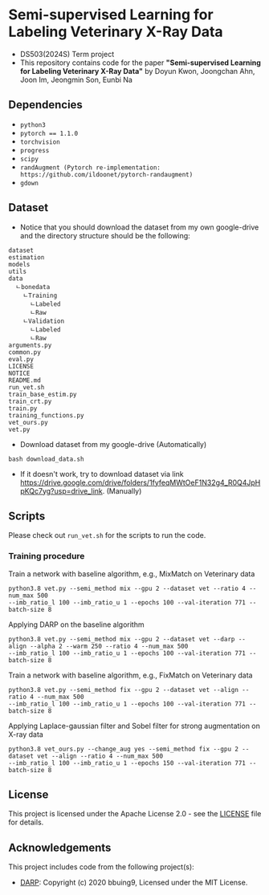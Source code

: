 # Semi-supervised Learning for Labeling Veterinary X-Ray Data

* DS503(2024S) Term project
* This repository contains code for the paper
**"Semi-supervised Learning for Labeling Veterinary X-Ray Data"** by Doyun Kwon, Joongchan Ahn, Joon Im, Jeongmin Son, Eunbi Na

## Dependencies

* `python3`
* `pytorch == 1.1.0`
* `torchvision`
* `progress`
* `scipy`
* `randAugment (Pytorch re-implementation: https://github.com/ildoonet/pytorch-randaugment)`
* `gdown`

## Dataset
* Notice that you should download the dataset from my own google-drive and the directory structure should be the following:
```
dataset
estimation
models
utils
data
  ㄴbonedata
    ㄴTraining
      ㄴLabeled
      ㄴRaw
    ㄴValidation
      ㄴLabeled
      ㄴRaw
arguments.py
common.py
eval.py
LICENSE
NOTICE
README.md
run_vet.sh
train_base_estim.py
train_crt.py
train.py
training_functions.py
vet_ours.py
vet.py
```
* Download dataset from my google-drive (Automatically)
```
bash download_data.sh
```
* If it doesn't work, try to download dataset via link https://drive.google.com/drive/folders/1fyfeqMWtOeF1N32g4_R0Q4JpHpKQc7yg?usp=drive_link. (Manually)
## Scripts
Please check out `run_vet.sh` for the scripts to run the code.

### Training procedure
Train a network with baseline algorithm, e.g., MixMatch on Veterinary data
```
python3.8 vet.py --semi_method mix --gpu 2 --dataset vet --ratio 4 --num_max 500
--imb_ratio_l 100 --imb_ratio_u 1 --epochs 100 --val-iteration 771 --batch-size 8

```

Applying DARP on the baseline algorithm
```
python3.8 vet.py --semi_method mix --gpu 2 --dataset vet --darp --align --alpha 2 --warm 250 --ratio 4 --num_max 500
--imb_ratio_l 100 --imb_ratio_u 1 --epochs 100 --val-iteration 771 --batch-size 8

```

Train a network with baseline algorithm, e.g., FixMatch on Veterinary data
```
python3.8 vet.py --semi_method fix --gpu 2 --dataset vet --align --ratio 4 --num_max 500
--imb_ratio_l 100 --imb_ratio_u 1 --epochs 100 --val-iteration 771 --batch-size 8

```

Applying Laplace-gaussian filter and Sobel filter for strong augmentation on X-ray data
```
python3.8 vet_ours.py --change_aug yes --semi_method fix --gpu 2 --dataset vet --align --ratio 4 --num_max 500
--imb_ratio_l 100 --imb_ratio_u 1 --epochs 150 --val-iteration 771 --batch-size 8

```

## License

This project is licensed under the Apache License 2.0 - see the [LICENSE](LICENSE) file for details.

## Acknowledgements

This project includes code from the following project(s):

- [DARP](https://github.com/bbuing9/DARP): Copyright (c) 2020 bbuing9, Licensed under the MIT License.


